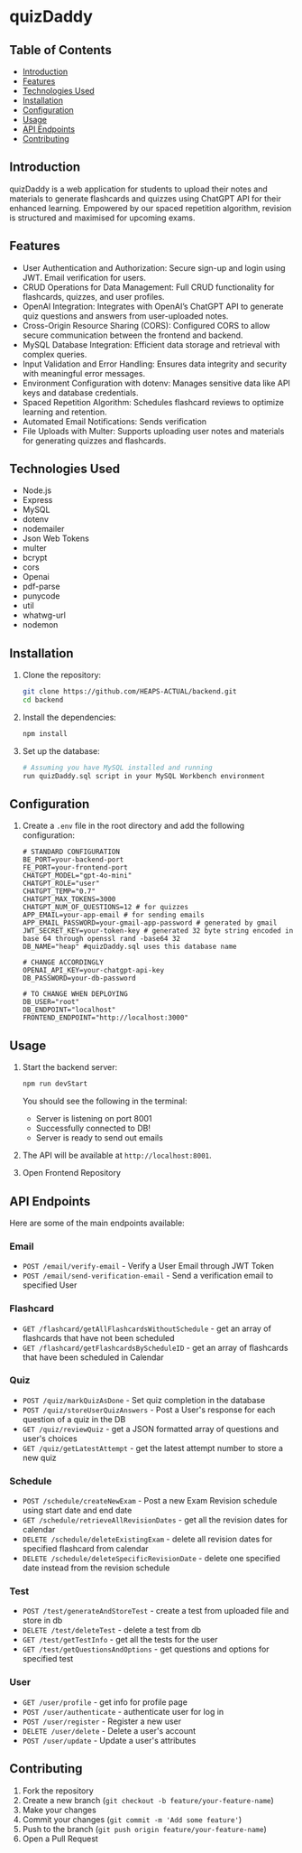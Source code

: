 # quizDaddy

## Table of Contents
- [Introduction](#introduction)
- [Features](#features)
- [Technologies Used](#technologies-used)
- [Installation](#installation)
- [Configuration](#configuration)
- [Usage](#usage)
- [API Endpoints](#api-endpoints)
- [Contributing](#contributing)

## Introduction
quizDaddy is a web application for students to upload their notes and materials to generate flashcards and quizzes using ChatGPT API for their enhanced learning. Empowered by our spaced repetition algorithm, revision is structured and maximised for upcoming exams.

## Features
- User Authentication and Authorization: Secure sign-up and login using JWT. Email verification for users.
- CRUD Operations for Data Management: Full CRUD functionality for flashcards, quizzes, and user profiles.
- OpenAI Integration: Integrates with OpenAI’s ChatGPT API to generate quiz questions and answers from user-uploaded notes.
- Cross-Origin Resource Sharing (CORS): Configured CORS to allow secure communication between the frontend and backend.
- MySQL Database Integration: Efficient data storage and retrieval with complex queries.
- Input Validation and Error Handling: Ensures data integrity and security with meaningful error messages.
- Environment Configuration with dotenv: Manages sensitive data like API keys and database credentials.
- Spaced Repetition Algorithm: Schedules flashcard reviews to optimize learning and retention.
- Automated Email Notifications: Sends verification
- File Uploads with Multer: Supports uploading user notes and materials for generating quizzes and flashcards.

## Technologies Used
- Node.js
- Express
- MySQL
- dotenv
- nodemailer
- Json Web Tokens
- multer 
- bcrypt
- cors
- Openai
- pdf-parse
- punycode
- util
- whatwg-url
- nodemon

## Installation
1. Clone the repository:
    ```sh
    git clone https://github.com/HEAPS-ACTUAL/backend.git
    cd backend
    ```

2. Install the dependencies:
    ```sh
    npm install
    ```

3. Set up the database:
    ```sh
    # Assuming you have MySQL installed and running
    run quizDaddy.sql script in your MySQL Workbench environment

    ```

## Configuration
1. Create a `.env` file in the root directory and add the following configuration:
    ```
    # STANDARD CONFIGURATION
    BE_PORT=your-backend-port
    FE_PORT=your-frontend-port
    CHATGPT_MODEL="gpt-4o-mini"
    CHATGPT_ROLE="user"
    CHATGPT_TEMP="0.7"
    CHATGPT_MAX_TOKENS=3000
    CHATGPT_NUM_OF_QUESTIONS=12 # for quizzes
    APP_EMAIL=your-app-email # for sending emails
    APP_EMAIL_PASSWORD=your-gmail-app-password # generated by gmail
    JWT_SECRET_KEY=your-token-key # generated 32 byte string encoded in base 64 through openssl rand -base64 32 
    DB_NAME="heap" #quizDaddy.sql uses this database name

    # CHANGE ACCORDINGLY
    OPENAI_API_KEY=your-chatgpt-api-key
    DB_PASSWORD=your-db-password

    # TO CHANGE WHEN DEPLOYING
    DB_USER="root"
    DB_ENDPOINT="localhost"
    FRONTEND_ENDPOINT="http://localhost:3000"
    ```

## Usage
1. Start the backend server:
    ```sh
    npm run devStart
    ```
    You should see the following in the terminal:
    - Server is listening on port 8001
    - Successfully connected to DB!
    - Server is ready to send out emails
    

2. The API will be available at `http://localhost:8001`.

3. Open Frontend Repository

## API Endpoints
Here are some of the main endpoints available:

### Email
- `POST /email/verify-email` - Verify a User Email through JWT Token
- `POST /email/send-verification-email` - Send a verification email to specified User

### Flashcard
- `GET /flashcard/getAllFlashcardsWithoutSchedule` - get an array of flashcards that have not been scheduled
- `GET /flashcard/getFlashcardsByScheduleID` - get an array of flashcards that have been scheduled in Calendar

### Quiz
- `POST /quiz/markQuizAsDone` - Set quiz completion in the database
- `POST /quiz/storeUserQuizAnswers` - Post a User's response for each question of a quiz in the DB 
- `GET /quiz/reviewQuiz` - get a JSON formatted array of questions and user's choices
- `GET /quiz/getLatestAttempt` - get the latest attempt number to store a new quiz

### Schedule
- `POST /schedule/createNewExam` - Post a new Exam Revision schedule using start date and end date
- `GET /schedule/retrieveAllRevisionDates` - get all the revision dates for calendar 
- `DELETE /schedule/deleteExistingExam` - delete all revision dates for specified flashcard from calendar
- `DELETE /schedule/deleteSpecificRevisionDate` - delete one specified date instead from the revision schedule

### Test
- `POST /test/generateAndStoreTest` - create a test from uploaded file and store in db
- `DELETE /test/deleteTest` - delete a test from db 
- `GET /test/getTestInfo` - get all the tests for the user
- `GET /test/getQuestionsAndOptions` - get questions and options for specified test

### User
- `GET /user/profile` - get info for profile page
- `POST /user/authenticate` - authenticate user for log in
- `POST /user/register` - Register a new user
- `DELETE /user/delete` - Delete a user's account
- `POST /user/update` - Update a user's attributes

## Contributing
1. Fork the repository
2. Create a new branch (`git checkout -b feature/your-feature-name`)
3. Make your changes
4. Commit your changes (`git commit -m 'Add some feature'`)
5. Push to the branch (`git push origin feature/your-feature-name`)
6. Open a Pull Request
